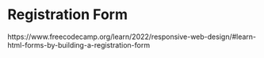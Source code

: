 <h1>Registration Form</h1>
<p>https://www.freecodecamp.org/learn/2022/responsive-web-design/#learn-html-forms-by-building-a-registration-form</p>
